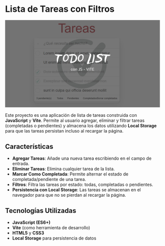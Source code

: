 # Lista de Tareas con Filtros

![Imagen del proyecto](public/TodoListbanner.jpg)

Este proyecto es una aplicación de lista de tareas construida con **JavaScript** y **Vite**. Permite al usuario agregar, eliminar y filtrar tareas (completadas o pendientes) y almacena los datos utilizando **Local Storage** para que las tareas persistan incluso al recargar la página.

## Características

- **Agregar Tareas**: Añade una nueva tarea escribiendo en el campo de entrada.
- **Eliminar Tareas**: Elimina cualquier tarea de la lista.
- **Marcar Como Completada**: Permite alternar el estado de completada/pendiente de una tarea.
- **Filtros**: Filtra las tareas por estado: todas, completadas o pendientes.
- **Persistencia con Local Storage**: Las tareas se almacenan en el navegador para que no se pierdan al recargar la página.

## Tecnologías Utilizadas

- **JavaScript (ES6+)**
- **Vite** (como herramienta de desarrollo)
- **HTML5** y **CSS3**
- **Local Storage** para persistencia de datos
